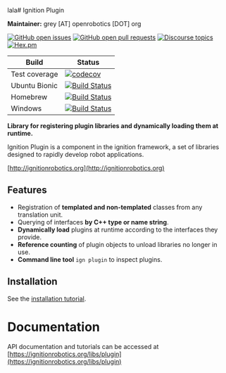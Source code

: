 lala# Ignition Plugin

**Maintainer:** grey [AT] openrobotics [DOT] org

[![GitHub open issues](https://img.shields.io/github/issues-raw/ignitionrobotics/ign-plugin.svg)](https://github.com/ignitionrobotics/ign-plugin/issues)
[![GitHub open pull requests](https://img.shields.io/github/issues-pr-raw/ignitionrobotics/ign-plugin.svg)](https://github.com/ignitionrobotics/ign-plugin/pulls)
[![Discourse topics](https://img.shields.io/discourse/https/community.gazebosim.org/topics.svg)](https://community.gazebosim.org)
[![Hex.pm](https://img.shields.io/hexpm/l/plug.svg)](https://www.apache.org/licenses/LICENSE-2.0)

Build | Status
-- | --
Test coverage | [![codecov](https://codecov.io/gh/ignitionrobotics/ign-plugin/branch/ign-plugin1/graph/badge.svg)](https://codecov.io/gh/ignitionrobotics/ign-plugin/branch/ign-plugin1)
Ubuntu Bionic | [![Build Status](https://build.osrfoundation.org/job/ignition_plugin-ci-ign-plugin1-bionic-amd64/badge/icon)](https://build.osrfoundation.org/job/ignition_plugin-ci-ign-plugin1-bionic-amd64/)
Homebrew      | [![Build Status](https://build.osrfoundation.org/job/ignition_plugin-ci-ign-plugin1-bionic-amd64/badge/icon)](https://build.osrfoundation.org/job/ignition_plugin-ci-ign-plugin1-bionic-amd64/)
Windows       | [![Build Status](https://build.osrfoundation.org/buildStatus/icon?job=ign_plugin-ign-1-win)](https://build.osrfoundation.org/job/ign_plugin-ign-1-win/)

**Library for registering plugin libraries and dynamically loading them at runtime.**

Ignition Plugin is a component in the ignition framework, a set
of libraries designed to rapidly develop robot applications.

[http://ignitionrobotics.org](http://ignitionrobotics.org)

## Features

* Registration of **templated and non-templated** classes from any translation unit.
* Querying of interfaces **by C++ type or name string**.
* **Dynamically load** plugins at runtime according to the interfaces they provide.
* **Reference counting** of plugin objects to unload libraries no longer in use.
* **Command line tool** `ign plugin` to inspect plugins.

## Installation

See the [installation tutorial](https://ignitionrobotics.org/api/plugin/1.2/installation.html).

# Documentation

API documentation and tutorials can be accessed at [https://ignitionrobotics.org/libs/plugin](https://ignitionrobotics.org/libs/plugin)
